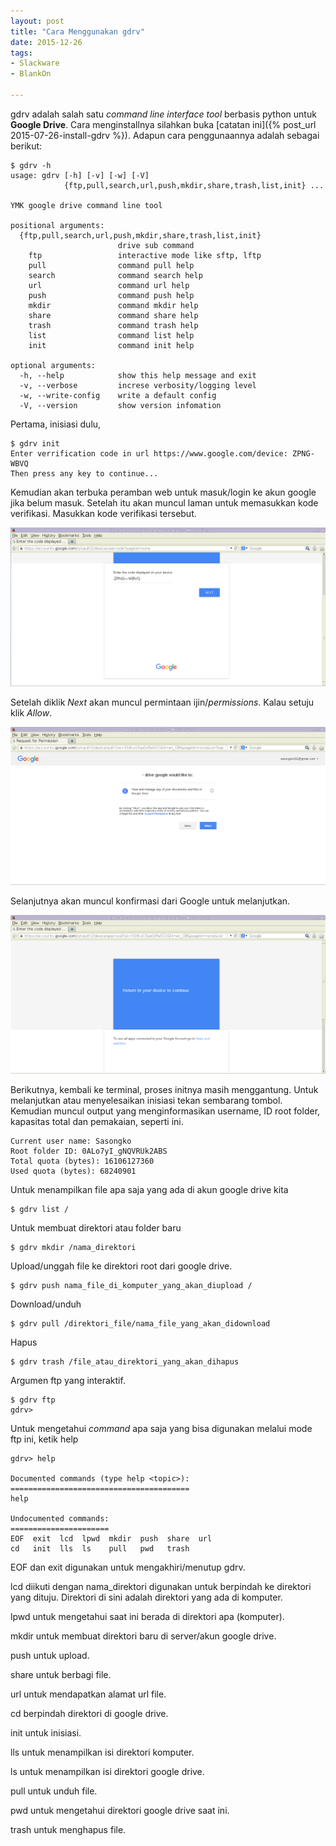 ```yaml
---
layout: post
title: "Cara Menggunakan gdrv"
date: 2015-12-26
tags: 
- Slackware
- BlankOn

---
```

gdrv adalah salah satu _command line interface tool_ berbasis python untuk **Google Drive**. Cara menginstallnya silahkan buka [catatan ini]({% post_url 2015-07-26-install-gdrv %}). Adapun cara penggunaannya adalah sebagai berikut:

```
$ gdrv -h
usage: gdrv [-h] [-v] [-w] [-V]
            {ftp,pull,search,url,push,mkdir,share,trash,list,init} ...

YMK google drive command line tool

positional arguments:
  {ftp,pull,search,url,push,mkdir,share,trash,list,init}
                        drive sub command
    ftp                 interactive mode like sftp, lftp
    pull                command pull help
    search              command search help
    url                 command url help
    push                command push help
    mkdir               command mkdir help
    share               command share help
    trash               command trash help
    list                command list help
    init                command init help

optional arguments:
  -h, --help            show this help message and exit
  -v, --verbose         increse verbosity/logging level
  -w, --write-config    write a default config
  -V, --version         show version infomation
```



Pertama, inisiasi dulu, 
```
$ gdrv init
Enter verrification code in url https://www.google.com/device: ZPNG-WBVQ
Then press any key to continue...
```

Kemudian akan terbuka peramban web untuk masuk/login ke akun google jika belum masuk. Setelah itu akan muncul laman untuk memasukkan kode verifikasi. Masukkan kode verifikasi tersebut.

![](/gambar/gdrv-code.png)

Setelah diklik _Next_ akan muncul permintaan ijin/_permissions_. Kalau setuju klik _Allow_.

![](/gambar/gdrv-permission.png)

Selanjutnya akan muncul konfirmasi dari Google untuk melanjutkan.

![](/gambar/gdrv-return.png)

Berikutnya, kembali ke terminal, proses initnya masih menggantung. Untuk melanjutkan atau menyelesaikan inisiasi tekan sembarang tombol. Kemudian muncul output yang menginformasikan username, ID root folder, kapasitas total dan pemakaian, seperti ini.
```
Current user name: Sasongko 
Root folder ID: 0ALo7yI_gNQVRUk2ABS
Total quota (bytes): 16106127360
Used quota (bytes): 68240901
```

Untuk menampilkan file apa saja yang ada di akun google drive kita
```
$ gdrv list /
```

Untuk membuat direktori atau folder baru 
```
$ gdrv mkdir /nama_direktori
```

Upload/unggah file ke direktori root dari google drive.
```
$ gdrv push nama_file_di_komputer_yang_akan_diupload /
```

Download/unduh 
```
$ gdrv pull /direktori_file/nama_file_yang_akan_didownload
```

Hapus
```
$ gdrv trash /file_atau_direktori_yang_akan_dihapus
``` 

Argumen ftp yang interaktif.
```
$ gdrv ftp
gdrv> 
```

Untuk mengetahui _command_ apa saja yang bisa digunakan melalui mode ftp ini, ketik help
```
gdrv> help

Documented commands (type help <topic>):
========================================
help

Undocumented commands:
======================
EOF  exit  lcd  lpwd  mkdir  push  share  url
cd   init  lls  ls    pull   pwd   trash

```

EOF dan exit digunakan untuk mengakhiri/menutup gdrv.

lcd diikuti dengan nama_direktori digunakan untuk berpindah ke direktori yang dituju. Direktori di sini adalah direktori yang ada di komputer.

lpwd untuk mengetahui saat ini berada di direktori apa (komputer).

mkdir untuk membuat direktori baru di server/akun google drive.

push untuk upload.

share untuk berbagi file.

url untuk mendapatkan alamat url file.

cd berpindah direktori di google drive.

init untuk inisiasi.

lls untuk menampilkan isi direktori komputer.

ls untuk menampilkan isi direktori google drive.

pull untuk unduh file.

pwd untuk mengetahui direktori google drive saat ini.

trash untuk menghapus file.


